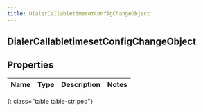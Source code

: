 ```yaml
---
title: DialerCallabletimesetConfigChangeObject
---
```

## DialerCallabletimesetConfigChangeObject


## Properties

| Name | Type | Description | Notes |
| ------------ | ------------- | ------------- | ------------- |
{: class="table table-striped"}



